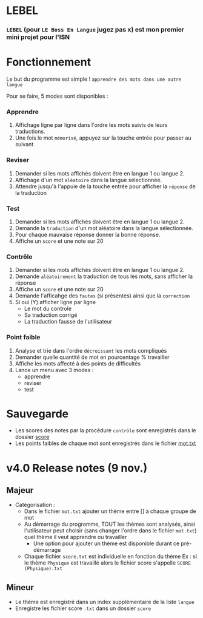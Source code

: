 # LEBEL
### ``LEBEL`` (pour ``LE Boss En Langue`` jugez pas x) est mon premier mini projet pour l'ISN 

# Fonctionnement
Le but du programme est simple ! ``apprendre des mots dans une autre langue``

Pour se faire, 5 modes sont disponibles : 
### Apprendre
  1. Affichage ligne par ligne dans l'ordre les mots suivis de leurs traductions.
  2. Une fois le mot ``mémorisé``, appuyez sur la touche entrée pour passer au suivant
### Reviser
  1. Demander si les mots affichés doivent être en langue 1 ou langue 2.
  2. Affichage d'un mot ``aléatoire`` dans la langue sélectionnée. 
  3. Attendre jusqu'à l'appuie de la touche entrée pour afficher la ``réponse`` de la traduction 
### Test
  1. Demander si les mots affichés doivent être en langue 1 ou langue 2.
  2. Demande la ``traduction`` d'un mot aléatoire dans la langue sélectionnée.
  3. Pour chaque mauvaise réponse donner la bonne réponse.
  4. Affiche un ``score`` et une note sur 20
### Contrôle
  1. Demander si les mots affichés doivent être en langue 1 ou langue 2. 
  2. Demande ``aléatoirement`` la traduction de tous les mots, sans afficher la réponse
  3. Affiche un ``score`` et une note sur 20
  4. Demande l'afficahge des ``fautes`` (si présentes) ainsi que la ``correction``
  5. Si oui (Y) afficher ligne par ligne
     - Le mot du controle
     - Sa traduction corrigé
     - La traduction fausse de l'utilisateur
### Point faible
  1. Analyse et trie dans l'ordre ``décroissant`` les mots compliqués
  2. Demander quelle quantité de mot en pourcentage % travailler
  3. Affiche les mots affecté à des points de difficultés
  4. Lance un menu avec 3 modes : 
     - apprendre
     - reviser
     - test
     
# Sauvegarde
  - Les scores des notes par la procédure ``contrôle`` sont enregistrés dans le dossier [score](./score)
  - Les points faibles de chaque mot sont enregistrés dans le fichier [mot.txt](./mot.txt)
    
# v4.0 Release notes (9 nov.)
## Majeur
  - Catégorisation :
    - Dans le fichier ``mot.txt`` ajouter un thème entre [] à chaque groupe de mot
    - Au démarrage du programme, TOUT les thèmes sont analysés, ainsi l'utilisateur peut choisir (sans changer l'ordre dans le fichier ``mot.txt``) quel thème il veut apprendre ou travailler
      - Une option pour ajouter un thème est disponible durant ce pré-démarrage
    - Chaque fichier ``score.txt`` est individuelle en fonction du thème Ex : si le thème ``Physique`` est travaillé alors le fichier score s'appelle ``SCORE (Physique).txt``
## Mineur
  - Le thème est enregistré dans un index supplémentaire de la liste ``langue``
  - Enregistre les fichier score ``.txt`` dans un dossier ``score``
